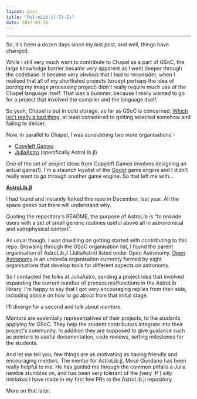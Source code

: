 ```yaml
---
layout: post
title: "AstroLib.jl-It-Is"
date: 2017-03-16
---
```

----------------
So, it's been a dozen days since my last post, and well, things have changed.

While I still very much want to contribute to Chapel as a part of GSoC, the large knowledge barrier became very apparent as I went deeper through the codebase.
It became very obvious that I had to reconsider, when I realised that all of my shortlisted projects (except perhaps the idea of porting my image processing project) didn't really require much use of the Chapel language itself.
That was a bummer, because I really wanted to go for a project that involved the compiler and the language itself.

So yeah, Chapel is put in cold storage, as far as GSoC is concerned.
[Which isn't really a bad thing](http://write.flossmanuals.net/gsocstudentguide/finding-the-right-project/), at least considered to getting selected somehow and failing to deliver.

Now, in parallel to Chapel, I was considering two more organisations -
* [Copyleft Games](https://www.copyleftgames.org/)
* [JuliaAstro](https://github.com/JuliaAstro/) (specifically AstroLib.jl)

One of the set of project ideas from Copyleft Games involves designing an actual game(!). I'm a staunch loyalist of the [Godot](https://github.com/godotengine/godot) game engine and I didn't really want to go through another game engine. So that left me with...


**[AstroLib.jl](https://github.com/JuliaAstro/AstroLib.jl)**

I had found and instantly forked this repo in December, last year. All the space geeks out there will understand why.

Quoting the repository's README, the purpose of AstroLib is "to provide users with a set of small generic routines useful above all in astronomical and astrophysical context".

As usual though, I was dawdling on getting started with contributing to this repo.
Browsing through the GSoC organisation list, I found the parent organisation of AstroLib.jl (JuliaAstro) listed under Open Astronomy.
[Open Astronomy](http://openastronomy.org/) is an umbrella organisation currently formed by eight organisations that develop tools for different aspects on astronomy.

So I contacted the folks at JuliaAstro, sending a project idea that involved expanding the current number of procedures/functions in the AstroLib library.
I'm happy to say that I got very encouraging replies from their side, including advice on how to go about from that initial stage.

I'll diverge for a second and talk about *mentors*.

Mentors are essentially representatives of their projects, to the students applying for GSoC.
They help the student contributors integrate into their project's community. In addition they are supposed to give guidance such as pointers to useful documentation, code reviews, setting milestones for the students.

And let me tell you, few things are as motivating as having friendly and encouraging mentors.
The mentor for AstroLib.jl, Mosè Giordano has been really helpful to me.
He has guided me through the common pitfalls a Julia newbie stumbles on, and has been very tolerant of the (very :P ) *silly mistakes* I have made in my first few PRs to the AstroLib.jl repository.

More on that later.
